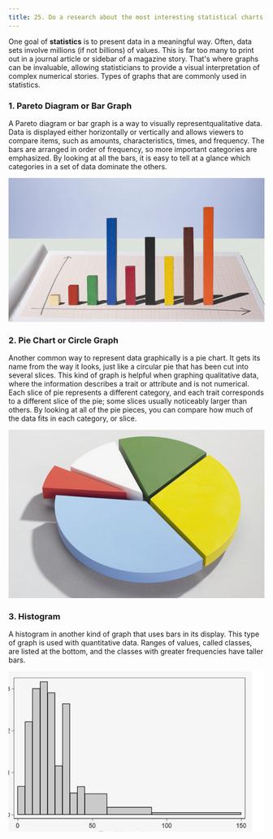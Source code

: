 ```yaml
---
title: 25. Do a research about the most interesting statistical charts and make plans to include them in your own personal library.
---
```

One goal of **statistics** is to present data in a meaningful way. Often, data sets involve millions (if not billions) of values. This is far too many to print out in a journal article or sidebar of a magazine story. That's where graphs can be invaluable, allowing statisticians to provide a visual interpretation of complex numerical stories. Types of graphs that are commonly used in statistics. 


### 1. Pareto Diagram or Bar Graph 


A Pareto diagram or bar graph is a way to visually represent ​qualitative data. Data is displayed either horizontally or vertically and allows viewers to compare items, such as amounts, characteristics, times, and frequency. The bars are arranged in order of frequency, so more important categories are emphasized. By looking at all the bars, it is easy to tell at a glance which categories in a set of data dominate the others.

 ![alt text here](/img/bargraph.png)
 
 ### 2. Pie Chart or Circle Graph 
 
 
 Another common way to represent data graphically is a pie chart. It gets its name from the way it looks, just like a circular pie that has been cut into several slices. This kind of graph is helpful when graphing qualitative data, where the information describes a trait or attribute and is not numerical. Each slice of pie represents a different category, and each trait corresponds to a different slice of the pie; some slices usually noticeably larger than others. By looking at all of the pie pieces, you can compare how much of the data fits in each category, or slice.
 
 ![alt text here](/img/piechart.png)


 ### 3. Histogram
 
 
 A histogram in another kind of graph that uses bars in its display. This type of graph is used with quantitative data. Ranges of values, called classes, are listed at the bottom, and the classes with greater frequencies have taller bars.

![alt text here](/img/histogram.png)
